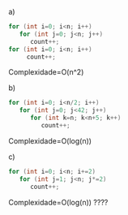 a)

```c++
for (int i=0; i<n; i++)
   for (int j=0; j<n; j++)
      count++;
for (int i=0; i<n; i++)
     count++;
```

Complexidade=O(n^2)

b)
```c
for (int i=0; i<n/2; i++)
   for (int j=0; j<42; j++)
      for (int k=n; k<n+5; k++)
         count++;
```

Complexidade=O(log(n))

c)

```c
for (int i=0; i<n; i+=2)
   for (int j=1; j<n; j*=2)
      count++;
```

Complexidade=O(log(n)) ????
